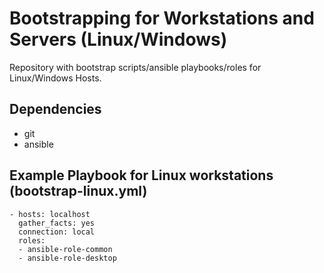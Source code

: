 # Bootstrapping for Workstations and Servers (Linux/Windows) 
Repository with bootstrap scripts/ansible playbooks/roles for Linux/Windows Hosts.

## Dependencies
* git
* ansible

## Example Playbook for Linux workstations (bootstrap-linux.yml)
``` ansible
- hosts: localhost
  gather_facts: yes
  connection: local
  roles:
  - ansible-role-common
  - ansible-role-desktop
